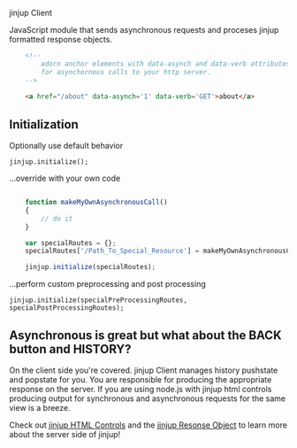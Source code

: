jinjup Client

JavaScript module that sends asynchronous requests and proceses jinjup formatted response objects.

```html
	<!--
		adorn anchor elements with data-asynch and data-verb attributes and jinjup client will wire them 
		for asynchornous calls to your http server.
	-->
	 
	<a href="/about" data-asynch='1' data-verb='GET'>about</a>

```

## Initialization

Optionally use default behavior

	jinjup.initialize();

...override with your own code

```js

	function makeMyOwnAsynchronousCall()
	{
		// do it
	}

	var specialRoutes = {};
	specialRoutes['/Path_To_Special_Resource'] = makeMyOwnAsynchronousCall;

	jinjup.initialize(specialRoutes);

```

...perform custom preprocessing and post processing

	jinjup.initialize(specialPreProcessingRoutes, specialPostProcessingRoutes);


## Asynchronous is great but what about the BACK button and HISTORY?

On the client side you're covered.  jinjup Client manages history pushstate and popstate for you.
You are responsible for producing the appropriate response on the server.  If you are using 
node.js with jinjup html controls producing output for synchronous and asynchronous requests for
the same view is a breeze.
 
Check out [jinjup HTML Controls](https://github.com/jon-camuso/jinjup-html-controls) and 
the [jinjup Resonse Object](https://github.com/jon-camuso/jinjup-response) to learn more 
about the server side of jinjup! 
